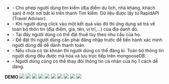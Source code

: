 <ul>
<li>
- Cho phép người dùng tìm kiếm (địa điểm du lịch, nhà khàng, khách sạn) ở một nơi bất kì trên thanh Tìm kiếm.
  Dữ liệu được lấy từ RapidAPI (Travel Advisor).
</li>
<li>
- Khi người dùng click vào một kết quả vào đó thì ứng dụng sẽ trả về toàn bộ thôn tin (địa điểm, giá, tên, vị trí,...) của địa danh đó.</li><li>
- Tại đây người dùng có thể đặt thuê tùy theo nhu cầu của họ.
</li>
<li>
- Để đặt thì người dùng cần phải đăng nhập trước để tiến hành xác minh người dùng để dễ dành thanh toán.
</li>
<li>
- Nếu chưa có tài khoản thì người dùng có thể đăng kí. Toàn bộ thông tin người dùng đều được mã hóa và lưu trực tiếp trên mongooseDB.
</li>
<li>
- Người dùng cũng có thể thay đôi thông tin cá nhân của họ 1 cách dễ dàng.
</li>

</ul>
<b>DEMO</b>
<img src="./assets/rm/1.jpg" />
<img src="./assets/rm/2.jpg" />
<img src="./assets/rm/3.jpg" />
<img src="./assets/rm/4.jpg" />
<img src="./assets/rm/5.jpg" />
<img src="./assets/rm/6.jpg" />
<img src="./assets/rm/7.jpg" />
<img src="./assets/rm/8.jpg" />
<img src="./assets/rm/9.jpg" />
<img src="./assets/rm/10.jpg" />

